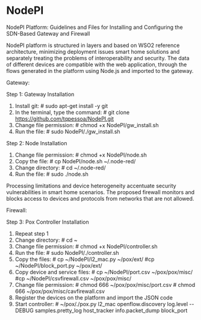 # NodePI
NodePI Platform: Guidelines and Files for Installing and Configuring the SDN-Based Gateway and Firewall

NodePI platform is structured in layers and based on WSO2 reference architecture, minimizing deployment issues smart home solutions and separately treating the problems of interoperability and security. The data of different devices are compatible with the web application, through the flows generated in the platform using Node.js and imported to the gateway.

Gateway: 

Step 1: Gateway Installation
1. Install git: # sudo apt-get install -y git
2. In the terminal, type the command: # git clone  https://github.com/tqpessoa/NodePI.git
3. Change file permission: # chmod +x NodePI/gw_install.sh
4. Run the file: # sudo NodePI/./gw_install.sh 

Step 2: Node Installation
1. Change file permission: # chmod +x NodePI/node.sh
2. Copy the file: # cp NodePI/node.sh ~/.node-red/
3. Change directory: # cd ~/.node-red/
4. Run the file: # sudo ./node.sh


Processing limitations and device heterogeneity accentuate security vulnerabilities in smart home scenarios. The proposed firewall monitors and blocks access to devices and protocols from networks that are not allowed.

Firewall:

Step 3: Pox Controller Installation
1. Repeat step 1
2. Change directory: # cd ~
3. Change file permission: # chmod +x NodePI/controller.sh
4. Run the file: # sudo NodePI/./controller.sh
5. Copy the files: # cp ~/NodePI/l2_mac.py ~/pox/ext/ #cp ~/NodePI/block_port.py ~/pox/ext/
6. Copy device and service files: # cp ~/NodePI/port.csv ~/pox/pox/misc/ #cp ~/NodePI/csvfirewall.csv ~/pox/pox/misc/
7. Change file permission: # chmod  666 ~/pox/pox/misc/port.csv  # chmod  666 ~/pox/pox/misc/cavfirewall.csv
8. Register the devices on the platform and import the JSON code
9. Start controller: #  ~/pox/./pox.py l2_mac openflow.discovery log.level --DEBUG samples.pretty_log host_tracker info.packet_dump block_port
